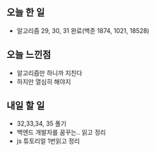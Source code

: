 ## 오늘 한 일
- 알고리즘 29, 30, 31 완료(백준 1874, 1021, 18528)

## 오늘 느낀점
- 알고리즘만 하니까 지친다
- 하지만 열심히 해야지

## 내일 할 일
- 32,33,34, 35 풀기
- 백엔드 개발자를 꿈꾸는.. 읽고 정리
- js 튜토리얼 1번읽고 정리
